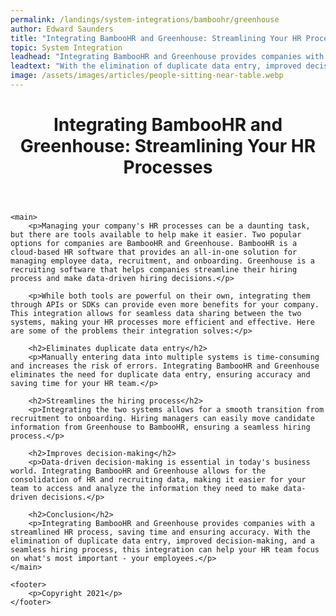 ```yaml
---
permalink: /landings/system-integrations/bamboohr/greenhouse
author: Edward Saunders
title: "Integrating BambooHR and Greenhouse: Streamlining Your HR Processes"
topic: System Integration
leadhead: "Integrating BambooHR and Greenhouse provides companies with a streamlined HR process, saving time and ensuring accuracy"
leadtext: "With the elimination of duplicate data entry, improved decision-making, and a seamless hiring process, this integration can help your HR team focus on what's most important - your employees."
image: /assets/images/articles/people-sitting-near-table.webp
---
```

<div class="arttext">	<header>
		<h1>Integrating BambooHR and Greenhouse: Streamlining Your HR Processes</h1>
	</header>

	<main>
		<p>Managing your company's HR processes can be a daunting task, but there are tools available to help make it easier. Two popular options for companies are BambooHR and Greenhouse. BambooHR is a cloud-based HR software that provides an all-in-one solution for managing employee data, recruitment, and onboarding. Greenhouse is a recruiting software that helps companies streamline their hiring process and make data-driven hiring decisions.</p>

		<p>While both tools are powerful on their own, integrating them through APIs or SDKs can provide even more benefits for your company. This integration allows for seamless data sharing between the two systems, making your HR processes more efficient and effective. Here are some of the problems their integration solves:</p>

		<h2>Eliminates duplicate data entry</h2>
		<p>Manually entering data into multiple systems is time-consuming and increases the risk of errors. Integrating BambooHR and Greenhouse eliminates the need for duplicate data entry, ensuring accuracy and saving time for your HR team.</p>

		<h2>Streamlines the hiring process</h2>
		<p>Integrating the two systems allows for a smooth transition from recruitment to onboarding. Hiring managers can easily move candidate information from Greenhouse to BambooHR, ensuring a seamless hiring process.</p>

		<h2>Improves decision-making</h2>
		<p>Data-driven decision-making is essential in today's business world. Integrating BambooHR and Greenhouse allows for the consolidation of HR and recruiting data, making it easier for your team to access and analyze the information they need to make data-driven decisions.</p>

		<h2>Conclusion</h2>
		<p>Integrating BambooHR and Greenhouse provides companies with a streamlined HR process, saving time and ensuring accuracy. With the elimination of duplicate data entry, improved decision-making, and a seamless hiring process, this integration can help your HR team focus on what's most important - your employees.</p>
	</main>

	<footer>
		<p>Copyright 2021</p>
	</footer>
</div>